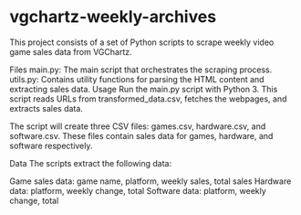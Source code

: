 # vgchartz-weekly-archives
This project consists of a set of Python scripts to scrape weekly video game sales data from VGChartz.

Files
main.py: The main script that orchestrates the scraping process.
utils.py: Contains utility functions for parsing the HTML content and extracting sales data.
Usage
Run the main.py script with Python 3. This script reads URLs from transformed_data.csv, fetches the webpages, and extracts sales data.

The script will create three CSV files: games.csv, hardware.csv, and software.csv. These files contain sales data for games, hardware, and software respectively.

Data
The scripts extract the following data:

Game sales data: game name, platform, weekly sales, total sales
Hardware data: platform, weekly change, total
Software data: platform, weekly change, total
